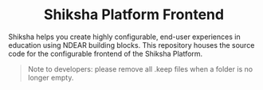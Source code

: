 # <div align="center"> Shiksha Platform Frontend </div>

Shiksha helps you create highly configurable, end-user experiences in education using NDEAR building blocks. This repository houses the source code for the configurable frontend of the Shiksha Platform.

> Note to developers: please remove all .keep files when a folder is no longer
> empty.
